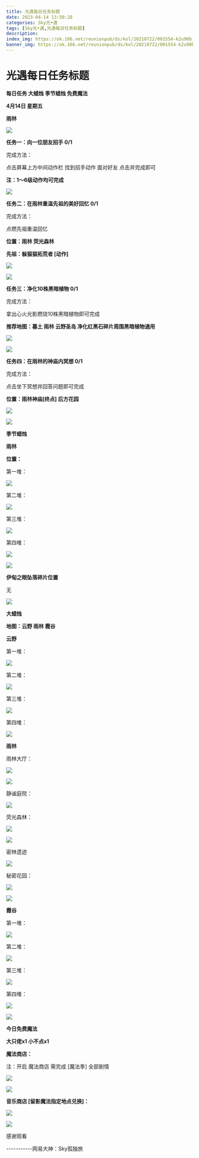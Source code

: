 ```yaml
---
title: 光遇每日任务标题
date: 2023-04-14 13:50:28
categories: Sky光•遇
tags: [Sky光•遇,光遇每日任务标题]
description: 
index_img: https://ok.166.net/reunionpub/ds/kol/20210722/001554-k2u90bj7ay.png?imageView&thumbnail=600x0&type=jpg
banner_img: https://ok.166.net/reunionpub/ds/kol/20210722/001554-k2u90bj7ay.png?imageView&thumbnail=600x0&type=jpg
---
```

# 光遇每日任务标题
**每日任务 大蜡烛 季节蜡烛 免费魔法**

 **4月14日 星期五**

 **雨林**

![](https://img.166.net/reunionpub/ds/kol/20230414/000911-urgtb6jsik.jpg)

 **任务一：向一位朋友招手 0/1**

完成方法：

点击屏幕上方中间动作栏 找到招手动作 面对好友 点击并完成即可

 **注：1～6级动作均可完成**

![](https://img.166.net/reunionpub/ds/kol/20230414/000115-suhwdazmgv.jpeg)

 **任务二：在雨林重温先祖的美好回忆 0/1**

完成方法：

点燃先祖重温回忆

 **位置：雨林 荧光森林**

 **先祖：躲猫猫拓荒者 [动作]**

![](https://img.166.net/reunionpub/ds/kol/20230414/000154-fd32qiy7lt.jpeg)

![](https://img.166.net/reunionpub/ds/kol/20230414/000206-vrof87hwgt.jpeg)

 **任务三：净化10株黑暗植物 0/1**

完成方法：

拿出心火光影燃烧10株黑暗植物即可完成

 **推荐地图：暮土 雨林 云野圣岛   净化红黑石碎片周围黑暗植物通用**

![](https://img.166.net/reunionpub/ds/kol/20230414/000222-fa64upl7dm.jpeg)

![](https://img.166.net/reunionpub/ds/kol/20230414/000229-1astspi526.jpeg)

 **任务四：在雨林的神庙内冥想 0/1**

完成方法：

点击坐下冥想并回答问题即可完成

 **位置：雨林神庙[终点] 后方花园**

![](https://img.166.net/reunionpub/ds/kol/20230414/000249-2rea1oismj.jpg)

![](https://img.166.net/reunionpub/ds/kol/20221018/100256-wzutnocka0.png)

 **季节蜡烛**

 **雨林**

 **位置：**

第一堆：

![](https://img.166.net/reunionpub/ds/kol/20230413/234453-s7i631teq8.jpeg)

第二堆：

![](https://img.166.net/reunionpub/ds/kol/20230413/234501-c62vp0fsqd.jpeg)

第三堆：

![](https://img.166.net/reunionpub/ds/kol/20230413/234512-u2hbj6laiy.jpeg)

第四堆：

![](https://img.166.net/reunionpub/ds/kol/20230413/234520-5fmab6il0q.jpeg)

![](https://img.166.net/reunionpub/ds/kol/20221130/005912-5mvshq9nf3.png)

 **伊甸之眼坠落碎片位置**

无

![](https://img.166.net/reunionpub/ds/kol/20230313/005012-cdpy0kr1uq.png)

 **大蜡烛**

 **地图：云野 雨林 霞谷**

 **云野**

第一堆：

![](https://img.166.net/reunionpub/ds/kol/20230413/234639-vgqitrfzw4.jpeg)

第二堆：

![](https://img.166.net/reunionpub/ds/kol/20230413/234647-62zamr9kns.jpeg)

第三堆：

![](https://img.166.net/reunionpub/ds/kol/20230413/234654-anr0m85z6c.jpeg)

第四堆：

![](https://img.166.net/reunionpub/ds/kol/20230413/234701-0ldanvihpr.jpeg)

 **雨林**

雨林大厅：

![](https://img.166.net/reunionpub/ds/kol/20230414/001034-7d4ra2nypc.jpeg)

![](https://img.166.net/reunionpub/ds/kol/20230414/001148-hjlc2pudag.jpeg)

静谧庭院：

![](https://img.166.net/reunionpub/ds/kol/20230414/001114-avhdymt0ke.jpeg)

荧光森林：

![](https://img.166.net/reunionpub/ds/kol/20230414/001121-8jsv9yue5z.jpeg)

![](https://img.166.net/reunionpub/ds/kol/20230414/001239-onpdevbq9f.jpeg)

密林遗迹

![](https://img.166.net/reunionpub/ds/kol/20230414/001418-r2tcwjazgp.jpeg)

秘密花园：

![](https://img.166.net/reunionpub/ds/kol/20230414/001128-96g3nz2cud.jpeg)

![](https://img.166.net/reunionpub/ds/kol/20230414/001316-7l6amydqhu.jpeg)

 **霞谷**

第一堆：

![](https://img.166.net/reunionpub/ds/kol/20230413/234813-steq4svfza.jpeg)

第二堆：

![](https://img.166.net/reunionpub/ds/kol/20230413/234821-oakq1g5j7v.jpeg)

第三堆：

![](https://img.166.net/reunionpub/ds/kol/20230413/234830-ias3rjt82q.jpeg)

第四堆：

![](https://img.166.net/reunionpub/ds/kol/20230413/234836-yh8ikr7tf9.jpeg)

![](https://img.166.net/reunionpub/ds/kol/20221018/100256-wzutnocka0.png)

 **今日免费魔法**

 **大只佬x1 小不点x1**

 **魔法商店：**

注：开启 魔法商店 需完成 [魔法季] 全部剧情

![](https://img.166.net/reunionpub/ds/kol/20221018/100559-oibznvdtus.png)

![](https://img.166.net/reunionpub/ds/kol/20230413/234918-vsyrq7kza1.jpeg)

 **音乐商店 [留影魔法指定地点兑换]：**

![](https://img.166.net/reunionpub/ds/kol/20230410/000436-vmbto9413n.jpeg)

 **![](https://img.166.net/reunionpub/ds/kol/20221018/100256-wzutnocka0.png)**

感谢观看

\-----------网易大神：Sky孤独旅

